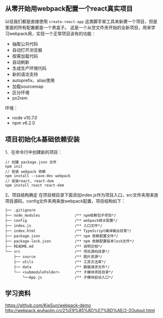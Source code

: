 ## 从零开始用webpack配置一个react真实项目
以往我们都是直接使用 `create-react-app` 这类脚手架工具来新建一个项目，但是里面的所有配置都是一个黑盒子。
这是一个从空文件夹开始的全新项目，用来学习webpack用，实现一个正常项目该有的功能：
 - 抽取公共代码
 - 自动打开浏览器
 - 按需加载代码
 - 自动刷新
 - 生成生产环境代码
 - 新的语法支持
 - autoprefix、alias使用
 - 加载sourcemap
 - 区分环境
 - px2rem

环境：
 - node v10.7.0
 - npm v6.2.0


## 项目初始化&基础依赖安装
1、在命令行中创建新的项目：
```
// 创建 package.json 文件
npm init
// 安装 webpack 依赖
npm install --save-dev webpack
// 安装react, react-dom
npm install react react-dom
```

2、项目结构确定
在项目根目录下面添加index.js作为项目入口，src文件夹用来放项目源码，config文件夹用来放webpack配置，项目结构如下：

```
├── .gitignore
├── node_modules                /** npm依赖包子项目*/
├── config                      /** webpack相关配置*/
├── index.js                    /** 入口文件*/
├── index.html                  /** TypeScript编译输出目录*/
├── package.json                /** npm 依赖配置文件*/
├── package-lock.json           /** npm 依赖配置版本lock文件*/
├── README.md                   /** 说明文档*/
└── src                         /** 项目源码目录*/
    ├── source                  /** 图片资源*/
    ├── utils                   /** 工具方法库*/
    ├── data                    /** 数据请求文件*/
    └── <submoduleFolder>       /** 子模块项目目录*/
        └──App.js               /** 子模块启动入口*/
```





## 学习资料
https://github.com/KieSun/webpack-demo
http://webpack.wuhaolin.cn/2%E9%85%8D%E7%BD%AE/2-2Output.html